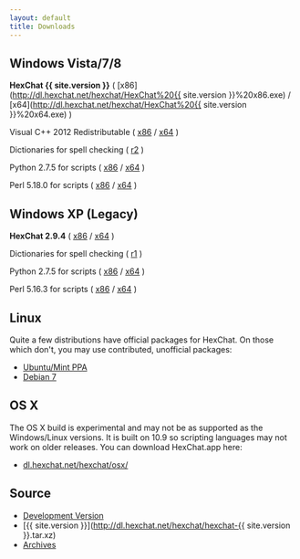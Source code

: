 ```yaml
---
layout: default
title: Downloads
---
```


## Windows Vista/7/8
**HexChat {{ site.version }}** ( [x86](http://dl.hexchat.net/hexchat/HexChat%20{{ site.version }}%20x86.exe) / [x64](http://dl.hexchat.net/hexchat/HexChat%20{{ site.version }}%20x64.exe) )

Visual C++ 2012 Redistributable ( [x86](http://download.microsoft.com/download/1/6/B/16B06F60-3B20-4FF2-B699-5E9B7962F9AE/VSU3/vcredist_x86.exe) / [x64](http://download.microsoft.com/download/1/6/B/16B06F60-3B20-4FF2-B699-5E9B7962F9AE/VSU3/vcredist_x64.exe) )

Dictionaries for spell checking ( [r2](http://dl.hexchat.net/hexchat/HexChat%20Spelling%20Dictionaries%20r2.exe) )

Python 2.7.5 for scripts ( [x86](http://python.org/ftp/python/2.7.5/python-2.7.5.msi) / [x64](http://python.org/ftp/python/2.7.5/python-2.7.5.amd64.msi) )

Perl 5.18.0 for scripts ( [x86](http://dl.hexchat.net/misc/perl/Perl%205.18.0%20x86.msi) / [x64](http://dl.hexchat.net/misc/perl/Perl%205.18.0%20x64.msi) )

## Windows XP (Legacy)
**HexChat 2.9.4** ( [x86](http://dl.hexchat.net/hexchat/HexChat%202.9.4%20x86.exe) / [x64](http://dl.hexchat.net/hexchat/HexChat%202.9.4%20x64.exe) )

Dictionaries for spell checking ( [r1](http://dl.hexchat.net/hexchat/HexChat%20Spelling%20Dictionaries%20r1.exe) )

Python 2.7.5 for scripts ( [x86](http://python.org/ftp/python/2.7.5/python-2.7.5.msi) / [x64](http://python.org/ftp/python/2.7.5/python-2.7.5.amd64.msi) )

Perl 5.16.3 for scripts ( [x86](http://strawberry-perl.googlecode.com/files/strawberry-perl-5.16.3.1-32bit.msi) / [x64](http://strawberry-perl.googlecode.com/files/strawberry-perl-5.16.3.1-64bit.msi) )

## Linux
Quite a few distributions have official packages for HexChat. On those which don't, you may use contributed, unofficial packages:

- [Ubuntu/Mint PPA](https://launchpad.net/~gwendal-lebihan-dev/+archive/hexchat-stable)
- [Debian 7](http://dl.hexchat.net/hexchat/debian/)

## OS X
The OS X build is experimental and may not be as supported as the Windows/Linux versions. It is built on 10.9 so
scripting languages may not work on older releases. You can download HexChat.app here:

- [dl.hexchat.net/hexchat/osx/](http://dl.hexchat.net/hexchat/osx/)

## Source
- [Development Version](https://github.com/hexchat/hexchat/archive/master.tar.gz)
- [{{ site.version }}](http://dl.hexchat.net/hexchat/hexchat-{{ site.version }}.tar.xz)
- [Archives](http://dl.hexchat.net/hexchat/)
